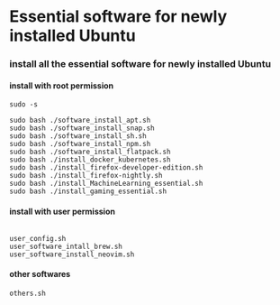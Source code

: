 # Essential software for newly installed Ubuntu

### install all the essential software for newly installed Ubuntu

#### install with root permission

```
sudo -s

sudo bash ./software_install_apt.sh
sudo bash ./software_install_snap.sh
sudo bash ./software_install_sh.sh
sudo bash ./software_install_npm.sh
sudo bash ./software_install_flatpack.sh
sudo bash ./install_docker_kubernetes.sh
sudo bash ./install_firefox-developer-edition.sh
sudo bash ./install_firefox-nightly.sh
sudo bash ./install_MachineLearning_essential.sh
sudo bash ./install_gaming_essential.sh
```

#### install with user permission

```

user_config.sh
user_software_intall_brew.sh
user_software_install_neovim.sh
```

#### other softwares

```
others.sh
```
